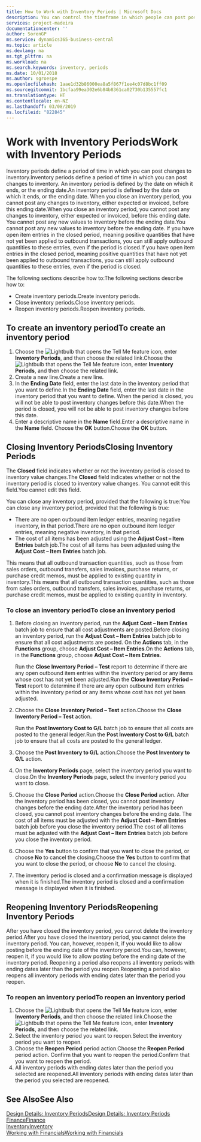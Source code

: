 ```yaml
---
title: How to Work with Inventory Periods | Microsoft Docs
description: You can control the timeframe in which people can post post changes to inventory by defining inventory periods.
services: project-madeira
documentationcenter: ''
author: SorenGP
ms.service: dynamics365-business-central
ms.topic: article
ms.devlang: na
ms.tgt_pltfrm: na
ms.workload: na
ms.search.keywords: inventory, periods
ms.date: 10/01/2018
ms.author: sgroespe
ms.openlocfilehash: 1aae1d32b86000ea8a5f867f1ee4c07d8bc1ff09
ms.sourcegitcommit: 1bcfaa99ea302e6b84b8361ca02730b135557fc1
ms.translationtype: HT
ms.contentlocale: en-NZ
ms.lasthandoff: 03/08/2019
ms.locfileid: "822845"
---
```

# <a name="work-with-inventory-periods"></a><span data-ttu-id="80b40-103">Work with Inventory Periods</span><span class="sxs-lookup"><span data-stu-id="80b40-103">Work with Inventory Periods</span></span>
<span data-ttu-id="80b40-104">Inventory periods define a period of time in which you can post changes to inventory.</span><span class="sxs-lookup"><span data-stu-id="80b40-104">Inventory periods define a period of time in which you can post changes to inventory.</span></span> <span data-ttu-id="80b40-105">An inventory period is defined by the date on which it ends, or the ending date.</span><span class="sxs-lookup"><span data-stu-id="80b40-105">An inventory period is defined by the date on which it ends, or the ending date.</span></span> <span data-ttu-id="80b40-106">When you close an inventory period, you cannot post any changes to inventory, either expected or invoiced, before this ending date.</span><span class="sxs-lookup"><span data-stu-id="80b40-106">When you close an inventory period, you cannot post any changes to inventory, either expected or invoiced, before this ending date.</span></span> <span data-ttu-id="80b40-107">You cannot post any new values to inventory before the ending date.</span><span class="sxs-lookup"><span data-stu-id="80b40-107">You cannot post any new values to inventory before the ending date.</span></span> <span data-ttu-id="80b40-108">If you have open item entries in the closed period, meaning positive quantities that have not yet been applied to outbound transactions, you can still apply outbound quantities to these entries, even if the period is closed.</span><span class="sxs-lookup"><span data-stu-id="80b40-108">If you have open item entries in the closed period, meaning positive quantities that have not yet been applied to outbound transactions, you can still apply outbound quantities to these entries, even if the period is closed.</span></span>  

<span data-ttu-id="80b40-109">The following sections describe how to:</span><span class="sxs-lookup"><span data-stu-id="80b40-109">The following sections describe how to:</span></span>  

* <span data-ttu-id="80b40-110">Create inventory periods.</span><span class="sxs-lookup"><span data-stu-id="80b40-110">Create inventory periods.</span></span>  
* <span data-ttu-id="80b40-111">Close inventory periods.</span><span class="sxs-lookup"><span data-stu-id="80b40-111">Close inventory periods.</span></span>  
* <span data-ttu-id="80b40-112">Reopen inventory periods.</span><span class="sxs-lookup"><span data-stu-id="80b40-112">Reopen inventory periods.</span></span>  

## <a name="to-create-an-inventory-period"></a><span data-ttu-id="80b40-113">To create an inventory period</span><span class="sxs-lookup"><span data-stu-id="80b40-113">To create an inventory period</span></span>  
1. <span data-ttu-id="80b40-114">Choose the ![Lightbulb that opens the Tell Me feature](media/ui-search/search_small.png "Tell me what you want to do") icon, enter **Inventory Periods**, and then choose the related link.</span><span class="sxs-lookup"><span data-stu-id="80b40-114">Choose the ![Lightbulb that opens the Tell Me feature](media/ui-search/search_small.png "Tell me what you want to do") icon, enter **Inventory Periods**, and then choose the related link.</span></span>  
2. <span data-ttu-id="80b40-115">Create a new line.</span><span class="sxs-lookup"><span data-stu-id="80b40-115">Create a new line.</span></span>  
3. <span data-ttu-id="80b40-116">In the **Ending Date** field, enter the last date in the inventory period that you want to define.</span><span class="sxs-lookup"><span data-stu-id="80b40-116">In the **Ending Date** field, enter the last date in the inventory period that you want to define.</span></span> <span data-ttu-id="80b40-117">When the period is closed, you will not be able to post inventory changes before this date.</span><span class="sxs-lookup"><span data-stu-id="80b40-117">When the period is closed, you will not be able to post inventory changes before this date.</span></span>  
4. <span data-ttu-id="80b40-118">Enter a descriptive name in the **Name** field.</span><span class="sxs-lookup"><span data-stu-id="80b40-118">Enter a descriptive name in the **Name** field.</span></span> <span data-ttu-id="80b40-119">Choose the **OK** button.</span><span class="sxs-lookup"><span data-stu-id="80b40-119">Choose the **OK** button.</span></span>  

## <a name="closing-inventory-periods"></a><span data-ttu-id="80b40-120">Closing Inventory Periods</span><span class="sxs-lookup"><span data-stu-id="80b40-120">Closing Inventory Periods</span></span>  
<span data-ttu-id="80b40-121">The **Closed** field indicates whether or not the inventory period is closed to inventory value changes.</span><span class="sxs-lookup"><span data-stu-id="80b40-121">The **Closed** field indicates whether or not the inventory period is closed to inventory value changes.</span></span> <span data-ttu-id="80b40-122">You cannot edit this field.</span><span class="sxs-lookup"><span data-stu-id="80b40-122">You cannot edit this field.</span></span>  

<span data-ttu-id="80b40-123">You can close any inventory period, provided that the following is true:</span><span class="sxs-lookup"><span data-stu-id="80b40-123">You can close any inventory period, provided that the following is true:</span></span>  

* <span data-ttu-id="80b40-124">There are no open outbound item ledger entries, meaning negative inventory, in that period.</span><span class="sxs-lookup"><span data-stu-id="80b40-124">There are no open outbound item ledger entries, meaning negative inventory, in that period.</span></span>  
* <span data-ttu-id="80b40-125">The cost of all items has been adjusted using the **Adjust Cost – Item Entries** batch job.</span><span class="sxs-lookup"><span data-stu-id="80b40-125">The cost of all items has been adjusted using the **Adjust Cost – Item Entries** batch job.</span></span>  

<span data-ttu-id="80b40-126">This means that all outbound transaction quantities, such as those from sales orders, outbound transfers, sales invoices, purchase returns, or purchase credit memos, must be applied to existing quantity in inventory.</span><span class="sxs-lookup"><span data-stu-id="80b40-126">This means that all outbound transaction quantities, such as those from sales orders, outbound transfers, sales invoices, purchase returns, or purchase credit memos, must be applied to existing quantity in inventory.</span></span>  

### <a name="to-close-an-inventory-period"></a><span data-ttu-id="80b40-127">To close an inventory period</span><span class="sxs-lookup"><span data-stu-id="80b40-127">To close an inventory period</span></span>  
1. <span data-ttu-id="80b40-128">Before closing an inventory period, run the **Adjust Cost – Item Entries** batch job to ensure that all cost adjustments are posted.</span><span class="sxs-lookup"><span data-stu-id="80b40-128">Before closing an inventory period, run the **Adjust Cost – Item Entries** batch job to ensure that all cost adjustments are posted.</span></span> <span data-ttu-id="80b40-129">On the **Actions** tab, in the **Functions** group, choose **Adjust Cost – Item Entries**.</span><span class="sxs-lookup"><span data-stu-id="80b40-129">On the **Actions** tab, in the **Functions** group, choose **Adjust Cost – Item Entries**.</span></span>  

     <span data-ttu-id="80b40-130">Run the **Close Inventory Period – Test** report to determine if there are any open outbound item entries within the inventory period or any items whose cost has not yet been adjusted.</span><span class="sxs-lookup"><span data-stu-id="80b40-130">Run the **Close Inventory Period – Test** report to determine if there are any open outbound item entries within the inventory period or any items whose cost has not yet been adjusted.</span></span>  
2. <span data-ttu-id="80b40-131">Choose the **Close Inventory Period – Test** action.</span><span class="sxs-lookup"><span data-stu-id="80b40-131">Choose the **Close Inventory Period – Test** action.</span></span>  

     <span data-ttu-id="80b40-132">Run the **Post Inventory Cost to G/L** batch job to ensure that all costs are posted to the general ledger.</span><span class="sxs-lookup"><span data-stu-id="80b40-132">Run the **Post Inventory Cost to G/L** batch job to ensure that all costs are posted to the general ledger.</span></span>  
3. <span data-ttu-id="80b40-133">Choose the **Post Inventory to G/L** action.</span><span class="sxs-lookup"><span data-stu-id="80b40-133">Choose the **Post Inventory to G/L** action.</span></span>  
4. <span data-ttu-id="80b40-134">On the **Inventory Periods** page, select the inventory period you want to close.</span><span class="sxs-lookup"><span data-stu-id="80b40-134">On the **Inventory Periods** page, select the inventory period you want to close.</span></span>  
5. <span data-ttu-id="80b40-135">Choose the **Close Period** action.</span><span class="sxs-lookup"><span data-stu-id="80b40-135">Choose the **Close Period** action.</span></span> <span data-ttu-id="80b40-136">After the inventory period has been closed, you cannot post inventory changes before the ending date.</span><span class="sxs-lookup"><span data-stu-id="80b40-136">After the inventory period has been closed, you cannot post inventory changes before the ending date.</span></span> <span data-ttu-id="80b40-137">The cost of all items must be adjusted with the **Adjust Cost – Item Entries** batch job before you close the inventory period.</span><span class="sxs-lookup"><span data-stu-id="80b40-137">The cost of all items must be adjusted with the **Adjust Cost – Item Entries** batch job before you close the inventory period.</span></span>  
6. <span data-ttu-id="80b40-138">Choose the **Yes** button to confirm that you want to close the period, or choose **No** to cancel the closing.</span><span class="sxs-lookup"><span data-stu-id="80b40-138">Choose the **Yes** button to confirm that you want to close the period, or choose **No** to cancel the closing.</span></span>  
7. <span data-ttu-id="80b40-139">The inventory period is closed and a confirmation message is displayed when it is finished.</span><span class="sxs-lookup"><span data-stu-id="80b40-139">The inventory period is closed and a confirmation message is displayed when it is finished.</span></span>  

## <a name="reopening-inventory-periods"></a><span data-ttu-id="80b40-140">Reopening Inventory Periods</span><span class="sxs-lookup"><span data-stu-id="80b40-140">Reopening Inventory Periods</span></span>  
<span data-ttu-id="80b40-141">After you have closed the inventory period, you cannot delete the inventory period.</span><span class="sxs-lookup"><span data-stu-id="80b40-141">After you have closed the inventory period, you cannot delete the inventory period.</span></span> <span data-ttu-id="80b40-142">You can, however, reopen it, if you would like to allow posting before the ending date of the inventory period.</span><span class="sxs-lookup"><span data-stu-id="80b40-142">You can, however, reopen it, if you would like to allow posting before the ending date of the inventory period.</span></span> <span data-ttu-id="80b40-143">Reopening a period also reopens all inventory periods with ending dates later than the period you reopen.</span><span class="sxs-lookup"><span data-stu-id="80b40-143">Reopening a period also reopens all inventory periods with ending dates later than the period you reopen.</span></span>  

### <a name="to-reopen-an-inventory-period"></a><span data-ttu-id="80b40-144">To reopen an inventory period</span><span class="sxs-lookup"><span data-stu-id="80b40-144">To reopen an inventory period</span></span>  
1. <span data-ttu-id="80b40-145">Choose the ![Lightbulb that opens the Tell Me feature](media/ui-search/search_small.png "Tell me what you want to do") icon, enter **Inventory Periods**, and then choose the related link.</span><span class="sxs-lookup"><span data-stu-id="80b40-145">Choose the ![Lightbulb that opens the Tell Me feature](media/ui-search/search_small.png "Tell me what you want to do") icon, enter **Inventory Periods**, and then choose the related link.</span></span>  
2. <span data-ttu-id="80b40-146">Select the inventory period you want to reopen.</span><span class="sxs-lookup"><span data-stu-id="80b40-146">Select the inventory period you want to reopen.</span></span>  
3. <span data-ttu-id="80b40-147">Choose the **Reopen Period** period action.</span><span class="sxs-lookup"><span data-stu-id="80b40-147">Choose the **Reopen Period** period action.</span></span> <span data-ttu-id="80b40-148">Confirm that you want to reopen the period.</span><span class="sxs-lookup"><span data-stu-id="80b40-148">Confirm that you want to reopen the period.</span></span>  
4. <span data-ttu-id="80b40-149">All inventory periods with ending dates later than the period you selected are reopened.</span><span class="sxs-lookup"><span data-stu-id="80b40-149">All inventory periods with ending dates later than the period you selected are reopened.</span></span>  

## <a name="see-also"></a><span data-ttu-id="80b40-150">See Also</span><span class="sxs-lookup"><span data-stu-id="80b40-150">See Also</span></span>  
[<span data-ttu-id="80b40-151">Design Details: Inventory Periods</span><span class="sxs-lookup"><span data-stu-id="80b40-151">Design Details: Inventory Periods</span></span>](design-details-inventory-periods.md)  
[<span data-ttu-id="80b40-152">Finance</span><span class="sxs-lookup"><span data-stu-id="80b40-152">Finance</span></span>](finance.md)  
[<span data-ttu-id="80b40-153">Inventory</span><span class="sxs-lookup"><span data-stu-id="80b40-153">Inventory</span></span>](inventory-manage-inventory.md)  
[<span data-ttu-id="80b40-154">Working with Financials</span><span class="sxs-lookup"><span data-stu-id="80b40-154">Working with Financials</span></span>](ui-work-product.md)
